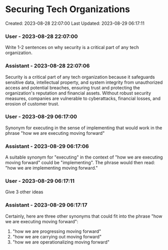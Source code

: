 # Securing Tech Organizations

Created: 2023-08-28 22:07:00
Last Updated: 2023-08-29 06:17:11

### User - 2023-08-28 22:07:00

Write 1-2 sentences on why security is a critical part of any tech organization.

### Assistant - 2023-08-28 22:07:06

Security is a critical part of any tech organization because it safeguards sensitive data, intellectual property, and system integrity from unauthorized access and potential breaches, ensuring trust and protecting the organization's reputation and financial assets. Without robust security measures, companies are vulnerable to cyberattacks, financial losses, and erosion of customer trust.

### User - 2023-08-29 06:17:00

Synonym for executing in the sense of implementing that would work in the phrase "how we are executing moving forward"

### Assistant - 2023-08-29 06:17:06

A suitable synonym for "executing" in the context of "how we are executing moving forward" could be "implementing". The phrase would then read: "how we are implementing moving forward."

### User - 2023-08-29 06:17:11

Give 3 other ideas

### Assistant - 2023-08-29 06:17:17

Certainly, here are three other synonyms that could fit into the phrase "how we are executing moving forward":

1. "how we are progressing moving forward"
2. "how we are carrying out moving forward"
3. "how we are operationalizing moving forward"

